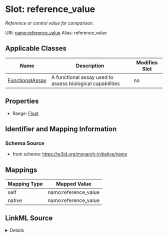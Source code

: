 

# Slot: reference_value 


_Reference or control value for comparison._





URI: [namo:reference_value](https://w3id.org/monarch-initiative/namo/reference_value)
Alias: reference_value

<!-- no inheritance hierarchy -->





## Applicable Classes

| Name | Description | Modifies Slot |
| --- | --- | --- |
| [FunctionalAssay](FunctionalAssay.md) | A functional assay used to assess biological capabilities |  no  |






## Properties

* Range: [Float](Float.md)




## Identifier and Mapping Information






### Schema Source


* from schema: https://w3id.org/monarch-initiative/namo




## Mappings

| Mapping Type | Mapped Value |
| ---  | ---  |
| self | namo:reference_value |
| native | namo:reference_value |




## LinkML Source

<details>
```yaml
name: reference_value
description: Reference or control value for comparison.
from_schema: https://w3id.org/monarch-initiative/namo
rank: 1000
alias: reference_value
owner: FunctionalAssay
domain_of:
- FunctionalAssay
range: float

```
</details>